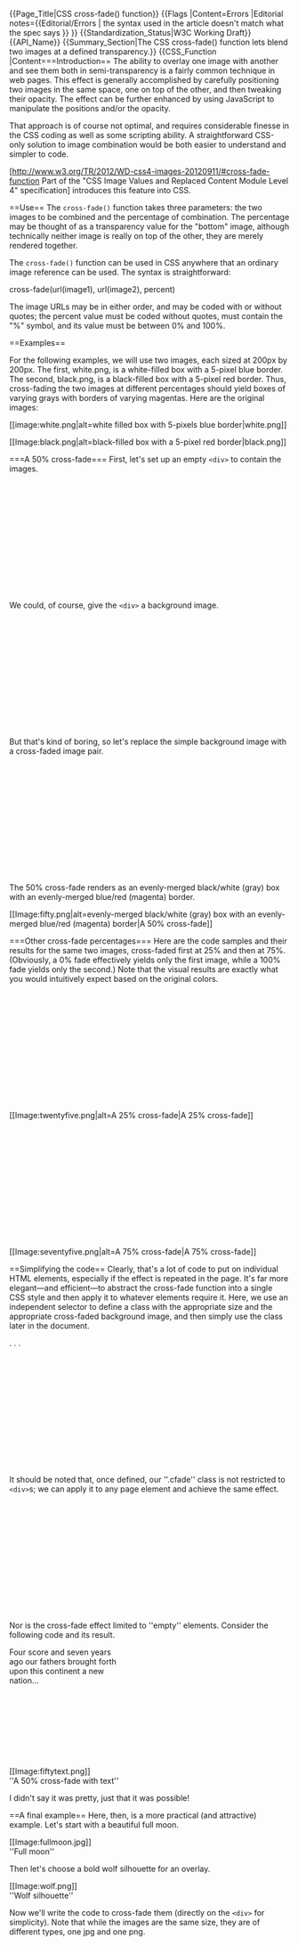 {{Page_Title|CSS cross-fade() function}}
{{Flags
|Content=Errors
|Editorial notes={{Editorial/Errors
| the syntax used in the article doesn't match what the spec says
}}
}}
{{Standardization_Status|W3C Working Draft}}
{{API_Name}}
{{Summary_Section|The CSS cross-fade() function lets blend two images at a defined transparency.}}
{{CSS_Function
|Content===Introduction==
The ability to overlay one image with another and see them both in semi-transparency is a fairly common technique in web pages.
This effect is generally accomplished by carefully positioning two images in the same space, one on top of the other, and then tweaking their opacity. The effect can be further enhanced by using JavaScript to manipulate the positions and/or the opacity.

That approach is of course not optimal, and requires considerable finesse in the CSS coding as well as some scripting ability. 
A straightforward CSS-only solution to image combination would be both easier to understand and simpler to code.

[http://www.w3.org/TR/2012/WD-css4-images-20120911/#cross-fade-function Part of the "CSS Image Values and Replaced Content Module Level 4" specification] introduces this feature into CSS. 

==Use==
The <code>cross-fade()</code> function takes three parameters: the two images to be combined and the percentage of combination. The percentage may be thought of as a transparency value for the "bottom" image, although technically neither image is really on top of the other, they are merely rendered together.

The <code>cross-fade()</code> function can be used in CSS anywhere that an ordinary image reference can be used. The syntax is straightforward:

<syntaxhighlight language="css">
cross-fade(url(image1), url(image2), percent)
</syntaxhighlight>

The image URLs may be in either order, and may be coded with or without quotes; the percent value must be coded without quotes, must contain the "%" symbol, and its value must be between 0% and 100%.

==Examples==

For the following examples, we will use two images, each sized at 200px by 200px. The first, white.png, is a white-filled box with a 5-pixel blue border. The second, black.png, is a black-filled box with a 5-pixel red border. Thus, cross-fading the two images at different percentages should yield boxes of varying grays with borders of varying magentas. Here are the original images:

[[image:white.png|alt=white filled box with 5-pixels blue border|white.png]]<br/>


[[Image:black.png|alt=black-filled box with a 5-pixel red border|black.png]]<br/>


===A 50% cross-fade===
First, let's set up an empty <code>&lt;div&gt;</code> to contain the images.

<syntaxhighlight language="css">
<div style="width:200px; height:200px;"></div>
</syntaxhighlight>

We could, of course, give the <code>&lt;div&gt;</code> a background image.

<syntaxhighlight language="css">
<div style="width:200px; height:200px; background-image:url('white.png');"></div>
</syntaxhighlight>

But that's kind of boring, so let's replace the simple background image with a cross-faded image pair.

<syntaxhighlight language="css">
<div style="width:200px; height:200px; background-image:cross-fade(url(white.png), url(black.png), 50%);"></div>
</syntaxhighlight>

The 50% cross-fade renders as an evenly-merged black/white (gray) box with an evenly-merged blue/red (magenta) border.

[[Image:fifty.png|alt=evenly-merged black/white (gray) box with an evenly-merged blue/red (magenta) border|A 50% cross-fade]]<br/>


===Other cross-fade percentages===
Here are the code samples and their results for the same two images, cross-faded first at 25% and then at 75%. 
(Obviously, a 0% fade effectively yields only the first image, while a 100% fade yields only the second.)
Note that the visual results are exactly what you would intuitively expect based on the original colors.

<syntaxhighlight language="css">
<div style="width:200px; height:200px; background-image:cross-fade(url(white.png), url(black.png), 25%);"></div>
</syntaxhighlight>

[[Image:twentyfive.png|alt=A 25% cross-fade|A 25% cross-fade]]<br/>


<syntaxhighlight language="css">
<div style="width:200px; height:200px; background-image:cross-fade(url(white.png), url(black.png), 75%);"></div>
</syntaxhighlight>

[[Image:seventyfive.png|alt=A 75% cross-fade|A 75% cross-fade]]<br/>


==Simplifying the code==
Clearly, that's a lot of code to put on individual HTML elements, especially if the effect is repeated in the page.
It's far more elegant&mdash;and efficient&mdash;to
abstract the cross-fade function into a single CSS style and then apply it to whatever elements require it.
Here, we use an independent selector to define a class with the appropriate size and the appropriate cross-faded background image, and then simply use the class later in the document.

<syntaxhighlight language="css">
<style>
.cfade { background-image:cross-fade(url(white.png), url(black.png), 50%); width:200px; height:200px; }
</style>

. . .

<div class="cfade"></div>
</syntaxhighlight>

It should be noted that, once defined, our ''.cfade'' class is not restricted to <code>&lt;div&gt;</code>s;
we can apply it to any page element and achieve the same effect.

<syntaxhighlight language="css">
<p class="cfade"></p>
</syntaxhighlight>

Nor is the cross-fade effect limited to ''empty'' elements. Consider the following code and its result.

<syntaxhighlight language="css">
<p class="cfade">Four score and seven years ago our fathers brought forth upon this continent a new nation...</p>
</syntaxhighlight>

[[Image:fiftytext.png]]<br/>
''A 50% cross-fade with text''

I didn't say it was pretty, just that it was possible! 

==A final example==
Here, then, is a more practical (and attractive) example.
Let's start with a beautiful full moon.

[[Image:fullmoon.jpg]]<br/>
''Full moon''

Then let's choose a bold wolf silhouette for an overlay.

[[Image:wolf.png]]<br/>
''Wolf silhouette''

Now we'll write the code to cross-fade them (directly on the <code>&lt;div&gt;</code> for simplicity). Note that 
while the images are the same size, they are of different types, one jpg and one png.

<syntaxhighlight language="css">
<div style="background-image:cross-fade(url('fullmoon.jpg'), url('wolf.png'), 50%); width:600px; height:600px;"></div>
</syntaxhighlight>

The result is a classic (if somewhat kitschy) wolf-on-moon combo.

[[Image:wolfmoon.png]]<br/>
''Wolf on moon''
}}
{{Examples_Section
|Not_required=Yes
|Examples=
}}
{{Notes_Section}}
{{Related_Specifications_Section
|Specifications={{Related Specification
|Name=CSS Image Values and Replaced Content Module Level 4
|URL=http://www.w3.org/TR/css4-images/#cross-fade-function
|Status=W3C Working Draft
}}
}}
{{Compatibility_Section
|Not_required=Yes
|Desktop_rows={{Compatibility Table Desktop Row
|Chrome_supported=Unknown
|Chrome_version=
|Chrome_prefixed_supported=Yes
|Firefox_supported=No
|Firefox_version=
|Firefox_prefixed_supported=No
|Firefox_prefixed_version=
|Internet_explorer_supported=No
|Internet_explorer_version=
|Internet_explorer_prefixed_supported=No
|Internet_explorer_prefixed_version=
|Opera_supported=No
|Opera_version=
|Opera_prefixed_supported=No
|Opera_prefixed_version=
|Safari_supported=No
|Safari_version=
|Safari_prefixed_supported=No
|Safari_prefixed_version=
}}
|Mobile_rows=
|Notes_rows={{Compatibility Notes Row}}
}}
{{See_Also_Section
|Topic_clusters=Visual Effects, Background
}}
{{Topics|Graphics, CSS}}
{{External_Attribution
|Is_CC-BY-SA=No
|MDN_link=
|MSDN_link=
|HTML5Rocks_link=
}}